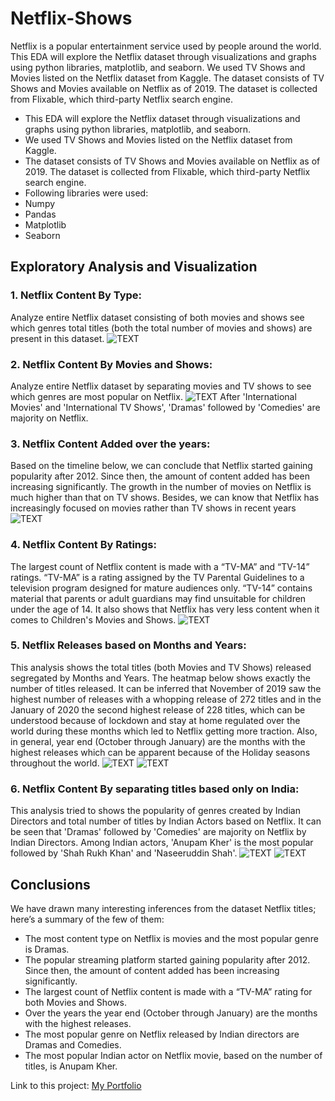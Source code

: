 # Netflix-Shows
Netflix is a popular entertainment service used by people around the world. This EDA will explore the Netflix dataset through visualizations and graphs using python libraries, matplotlib, and seaborn. We used TV Shows and Movies listed on the Netflix dataset from Kaggle. The dataset consists of TV Shows and Movies available on Netflix as of 2019. The dataset is collected from Flixable, which third-party Netflix search engine.

* This EDA will explore the Netflix dataset through visualizations and graphs using python libraries, matplotlib, and seaborn.
* We used TV Shows and Movies listed on the Netflix dataset from Kaggle.
* The dataset consists of TV Shows and Movies available on Netflix as of 2019. The dataset is collected from Flixable, which third-party Netflix search engine.
* Following libraries were used:
* Numpy
* Pandas
* Matplotlib
* Seaborn

## Exploratory Analysis and Visualization
 ### 1. Netflix Content By Type: 
Analyze entire Netflix dataset consisting of both movies and shows see which genres total titles (both the total number of movies and shows) are present in this dataset.
![TEXT](/images/netflix1.png)

### 2. Netflix Content By Movies and Shows: 
Analyze entire Netflix dataset by separating movies and TV shows to see which genres are most popular on Netflix.
![TEXT](/images/netflix2.png)
After 'International Movies' and 'International TV Shows', 'Dramas' followed by 'Comedies' are majority on Netflix.

### 3. Netflix Content Added over the years: 
Based on the timeline below, we can conclude that Netflix started gaining popularity after 2012. Since then, the amount of content added has been increasing significantly. The growth in the number of movies on Netflix is much higher than that on TV shows. Besides, we can know that Netflix has increasingly focused on movies rather than TV shows in recent years
![TEXT](/images/netflix3.png)

### 4. Netflix Content By Ratings: 
The largest count of Netflix content is made with a “TV-MA” and “TV-14” ratings. “TV-MA” is a rating assigned by the TV Parental Guidelines to a television program designed for mature audiences only. “TV-14” contains material that parents or adult guardians may find unsuitable for children under the age of 14. It also shows that Netflix has very less content when it comes to Children's Movies and Shows.
![TEXT](/images/netflix4.png)


### 5. Netflix Releases based on Months and Years: 
This analysis shows the total titles (both Movies and TV Shows) released segregated by Months and Years. The heatmap below shows exactly the number of titles released. It can be inferred that November of 2019 saw the highest number of releases with a whopping release of 272 titles and in the January of 2020 the second highest release of 228 titles, which can be understood because of lockdown and stay at home regulated over the world during these months which led to Netflix getting more traction. Also, in general, year end (October through January) are the months with the highest releases which can be apparent because of the Holiday seasons throughout the world.
![TEXT](/images/netflix7.png)
![TEXT](/images/netflix9.png)

### 6. Netflix Content By separating titles based only on India: 
This analysis tried to shows the popularity of genres created by Indian Directors and total number of titles by Indian Actors based on Netflix. It can be seen that 'Dramas' followed by 'Comedies' are majority on Netflix by Indian Directors. Among Indian actors, 'Anupam Kher' is the most popular followed by 'Shah Rukh Khan' and 'Naseeruddin Shah'.
![TEXT](/images/netflix5.png)
![TEXT](/images/netflix6.png)

## Conclusions
We have drawn many interesting inferences from the dataset Netflix titles; here’s a summary of the few of them:
* The most content type on Netflix is movies and the most popular genre is Dramas.
* The popular streaming platform started gaining popularity after 2012. Since then, the amount of content added has been increasing significantly.
* The largest count of Netflix content is made with a “TV-MA” rating for both Movies and Shows.
* Over the years the year end (October through January) are the months with the highest releases.
* The most popular genre on Netflix released by Indian directors are Dramas and Comedies.
* The most popular Indian actor on Netflix movie, based on the number of titles, is Anupam Kher.

Link to this project:
[My Portfolio](https://kiranpatel04.github.io/Kiran_Portfolio-2/post/)
